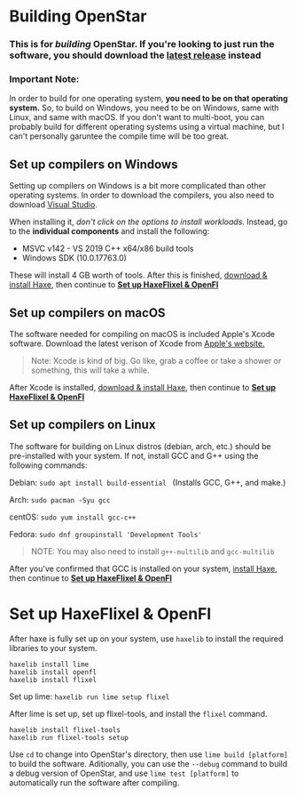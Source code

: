 

# Building OpenStar
### This is for *building* OpenStar. If you're looking to just run the software, you should download the [latest release](https://github.com/mewtek/OpenStar/releases) instead

### Important Note:
In order to build for one operating system, **you need to be on that operating system.** So, to build on Windows, you need to be on Windows, same with Linux, and same with macOS. If you don't want to multi-boot, you can probably build for different operating systems using a virtual machine, but I can't personally garuntee the compile time will be too great.

## Set up compilers on Windows
Setting up compilers on Windows is a bit more complicated than other operating systems. In order to download the compilers, you also need to download [Visual Studio](https://visualstudio.microsoft.com/downloads/). 

When installing it, *don't click on the options to install workloads.* Instead, go to the **individual components** and install the following:

 - MSVC v142 - VS 2019 C++ x64/x86 build tools
 - Windows SDK (10.0.17763.0)

These will install 4 GB worth of tools. After this is finished, [download & install Haxe](https://haxe.org/download/), then continue to **[Set up HaxeFlixel & OpenFl](#set-up-haxeflixel--openfl)**

## Set up compilers on macOS
The software needed for compiling on macOS is included Apple's Xcode software. Download the latest verison of Xcode from [Apple's website.](https://developer.apple.com/xcode/) 
> Note: Xcode is kind of big. Go like, grab a coffee or take a shower or something, this will take a while.

After Xcode is installed, [download & install Haxe](https://haxe.org/download/), then continue to **[Set up HaxeFlixel & OpenFl](#set-up-haxeflixel--openfl)**

## Set up compilers on Linux
The software for building on Linux distros (debian, arch, etc.) should be pre-installed with your system. If not, install GCC and G++ using the following commands:

Debian: ``sudo apt install build-essential `` (Installs GCC, G++, and make.)

Arch: ``sudo pacman -Syu gcc``

centOS: ``sudo yum install gcc-c++``

Fedora: ``sudo dnf groupinstall 'Development Tools'``

> NOTE: You may also need to install ``g++-multilib`` and ``gcc-multilib``

After you've confirmed that GCC is installed on your system, [install Haxe](https://haxe.org/download/linux/), then continue to **[Set up HaxeFlixel & OpenFl](#set-up-haxeflixel--openfl)**


# Set up HaxeFlixel & OpenFl
After haxe is fully set up on your system, use ``haxelib`` to install the required libraries to your system.
```
haxelib install lime
haxelib install openfl
haxelib install flixel
```
Set up lime:
``haxelib run lime setup flixel``

After lime is set up, set up flixel-tools, and install the ``flixel`` command.
```
haxelib install flixel-tools
haxelib run flixel-tools setup
```

Use ``cd`` to change into OpenStar's directory, then use ``lime build [platform]`` to build the software. 
Aditionally, you can use the ``--debug`` command to build a debug version of OpenStar, and use ``lime test [platform]`` to automatically run the software after compiling.









